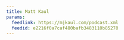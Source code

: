 ```yaml
---
title: Matt Kaul
params:
  feedlink: https://mjkaul.com/podcast.xml
  feedid: e2216f0a7caf480bafb3483110b85270
---
```

